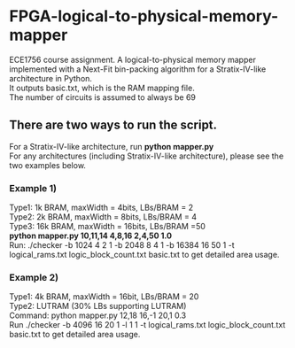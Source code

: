 
# FPGA-logical-to-physical-memory-mapper
ECE1756 course assignment. A logical-to-physical memory mapper implemented with a Next-Fit bin-packing algorithm for a Stratix-IV-like architecture in Python.  
It outputs basic.txt, which is the RAM mapping file.  
The number of circuits is assumed to always be 69  

## There are two ways to run the script.
For a Stratix-IV-like architecture, run **python mapper.py**  
For any architectures (including Stratix-IV-like architecture), please see the two examples below.  

### Example 1)
Type1: 1k BRAM, maxWidth = 4bits, LBs/BRAM = 2  
Type2: 2k BRAM, maxWidth = 8bits, LBs/BRAM = 4  
Type3: 16k BRAM, maxWidth = 16bits, LBs/BRAM =50  
**python mapper.py 10,11,14 4,8,16 2,4,50 1.0**  
Run: ./checker -b 1024 4 2 1 -b 2048 8 4 1 -b 16384 16 50 1 -t logical_rams.txt logic_block_count.txt basic.txt to get detailed area usage.  
### Example 2)
Type1: 4k BRAM, maxWidth = 16bit, LBs/BRAM = 20  
Type2: LUTRAM (30% LBs supporting LUTRAM)  
Command: python mapper.py 12,18 16,-1 20,1 0.3  
Run ./checker -b 4096 16 20 1 -l 1 1 -t logical_rams.txt logic_block_count.txt basic.txt to get detailed area usage.  
	

